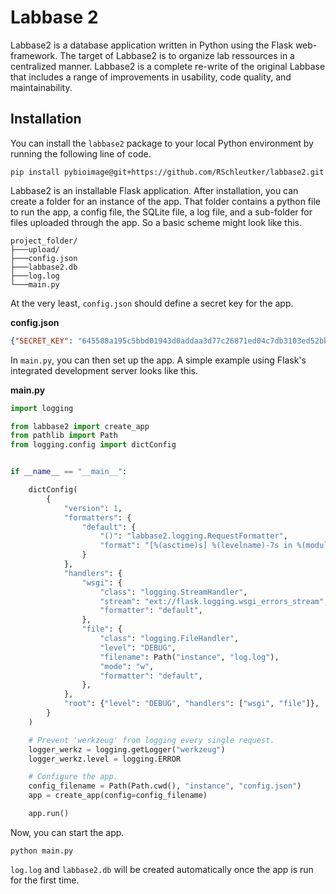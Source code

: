 # Labbase 2

Labbase2 is a database application written in Python using the Flask 
web-framework. The target of Labbase2 is to organize lab ressources in a 
centralized manner. Labbase2 is a complete re-write of the original Labbase 
that includes a range of improvements in usability, code quality, and 
maintainability.


## Installation

You can install the `labbase2` package to your local Python environment by running the following line of code.

````commandline
pip install pybioimage@git+https://github.com/RSchleutker/labbase2.git
````

Labbase2 is an installable Flask application. After installation, you can create a folder for an instance of the app. That folder contains a python file to run the app, a config file, the SQLite file, a log file, and a sub-folder for files uploaded through the app. So a basic scheme might look like this.

````commandline
project_folder/
├───upload/
├───config.json
├───labbase2.db
├───log.log
└───main.py
````

At the very least, `config.json` should define a secret key for the app.

**config.json**
````json
{"SECRET_KEY": "645588a195c5bbd01943d0addaa3d77c26871ed04c7db3103ed52bb642ce64ee"}
````

In `main.py`, you can then set up the app. A simple example using Flask's integrated development server looks like this.

**main.py**
````python
import logging

from labbase2 import create_app
from pathlib import Path
from logging.config import dictConfig


if __name__ == "__main__":

    dictConfig(
        {
            "version": 1,
            "formatters": {
                "default": {
                    "()": "labbase2.logging.RequestFormatter",
                    "format": "[%(asctime)s] %(levelname)-7s in %(module)-10s: [%(user)s] %(message)s",
                }
            },
            "handlers": {
                "wsgi": {
                    "class": "logging.StreamHandler",
                    "stream": "ext://flask.logging.wsgi_errors_stream",
                    "formatter": "default",
                },
                "file": {
                    "class": "logging.FileHandler",
                    "level": "DEBUG",
                    "filename": Path("instance", "log.log"),
                    "mode": "w",
                    "formatter": "default",
                },
            },
            "root": {"level": "DEBUG", "handlers": ["wsgi", "file"]},
        }
    )

    # Prevent 'werkzeug' from logging every single request.
    logger_werkz = logging.getLogger("werkzeug")
    logger_werkz.level = logging.ERROR

    # Configure the app.
    config_filename = Path(Path.cwd(), "instance", "config.json")
    app = create_app(config=config_filename)

    app.run()
````

Now, you can start the app.

````commandline
python main.py
````

`log.log` and `labbase2.db` will be created automatically once the app is run for the first time.

